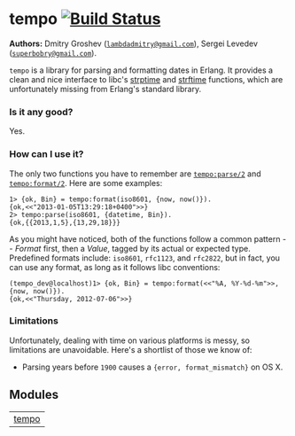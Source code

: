 

# tempo [![Build Status](https://secure.travis-ci.org/selectel/tempo.png)](http://travis-ci.org/selectel/tempo) #

__Authors:__ Dmitry Groshev ([`lambdadmitry@gmail.com`](mailto:lambdadmitry@gmail.com)), Sergei Levedev ([`superbobry@gmail.com`](mailto:superbobry@gmail.com)).


`tempo` is a library for parsing and formatting dates in
Erlang. It provides a clean and nice interface to libc's
[strptime](http://linux.die.net/man/3/strptime) and
[strftime](http://linux.die.net/man/3/strftime) functions,
which are unfortunately missing from Erlang's standard library.


### <a name="Is_it_any_good?">Is it any good?</a> ###


Yes.


### <a name="How_can_I_use_it?">How can I use it?</a> ###

The only two functions you have to remember are [`tempo:parse/2`](tempo.md#parse-2)
and [`tempo:format/2`](tempo.md#format-2). Here are some examples:

```
1> {ok, Bin} = tempo:format(iso8601, {now, now()}).
{ok,<<"2013-01-05T13:29:18+0400">>}
2> tempo:parse(iso8601, {datetime, Bin}).
{ok,{{2013,1,5},{13,29,18}}}
```

As you might have noticed, both of the functions follow a common
pattern -- *Format* first, then a *Value*, tagged by its actual
or expected type. Predefined formats include: `iso8601`, `rfc1123`,
and `rfc2822`, but in fact, you can use any format, as long as it
follows libc conventions:

```
(tempo_dev@localhost)1> {ok, Bin} = tempo:format(<<"%A, %Y-%d-%m">>, {now, now()}).
{ok,<<"Thursday, 2012-07-06">>}
```


### <a name="Limitations">Limitations</a> ###

Unfortunately, dealing with time on various platforms is messy, so limitations are
unavoidable. Here's a shortlist of those we know of:
* Parsing years before `1900` causes a `{error, format_mismatch}` on OS X.


## Modules ##


<table width="100%" border="0" summary="list of modules">
<tr><td><a href="tempo.md" class="module">tempo</a></td></tr></table>

